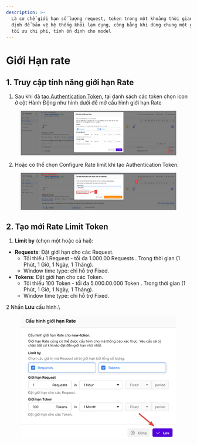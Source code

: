 ```yaml
---
description: >-
  Là cơ chế giới hạn số lượng request, token trong một khoảng thời gian nhất
  định để bảo vệ hệ thống khỏi lạm dụng, công bằng khi dùng chung một gateway và
  tối ưu chi phí, tính ổn định cho model
---
```


# Giới Hạn rate

## 1. Truy cập tính năng giới hạn Rate

1. Sau khi đã [ tạo Authentication Token](lam-viec-voi-authentication-token.md#tao-moi-authentication-token), tại danh sách các token chọn icon ở cột Hành Động như hình dưới để mở cấu hình giới hạn Rate

<figure><img src="../../../.gitbook/assets/image (14).png" alt=""><figcaption></figcaption></figure>

2. Hoặc có thể chọn Configure Rate limit khi tạo Authentication Token.&#x20;

<figure><img src="../../../.gitbook/assets/image (9).png" alt=""><figcaption></figcaption></figure>

## 2. Tạo mới **Rate Limit Token**

1. **Limit by** (chọn một hoặc cả hai):

* **Requests**: Đặt giới hạn cho các Request.
  * Tối thiểu 1 Request - tối đa 1.000.00 Requests . Trong thời gian (1 Phút, 1 Giờ, 1 Ngày, 1 Tháng).
  * Window time type: chỉ hỗ trợ Fixed.
* **Tokens**: Đặt giới hạn cho các Token.
  * Tôi thiểu 100 Token - tối đa 5.000.00.000 Token . Trong thời gian (1 Phút, 1 Giờ, 1 Ngày, 1 Tháng).
  * Window time type: chỉ hỗ trợ Fixed.

2 Nhấn **Lưu** cấu hình.\


<figure><img src="../../../.gitbook/assets/image (1129).png" alt=""><figcaption></figcaption></figure>

